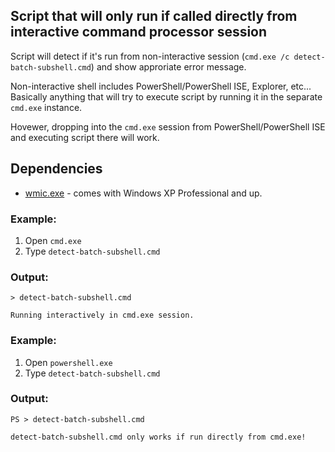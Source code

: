 ## Script that will only run if called directly from interactive command processor session

Script will detect if it's run from non-interactive session (`cmd.exe /c detect-batch-subshell.cmd`) and show approriate error message.

Non-interactive shell includes PowerShell/PowerShell ISE, Explorer, etc... Basically anything that will try to execute script by running it in the separate `cmd.exe` instance.

Hovewer, dropping into the `cmd.exe` session from PowerShell/PowerShell ISE and executing script there will work.

## Dependencies

* [wmic.exe](https://msdn.microsoft.com/en-us/library/aa394531.aspx) - comes with Windows XP Professional and up.

### Example:

1. Open `cmd.exe`
2. Type `detect-batch-subshell.cmd`

### Output:

```none
> detect-batch-subshell.cmd

Running interactively in cmd.exe session.
```

### Example:

1. Open `powershell.exe`
2. Type `detect-batch-subshell.cmd`

### Output:

```none
PS > detect-batch-subshell.cmd

detect-batch-subshell.cmd only works if run directly from cmd.exe!
```
